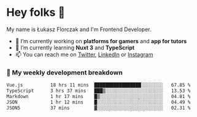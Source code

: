# Hey folks 👋

My name is Łukasz Florczak and I'm Frontend Developer. 

- 🔭 I’m currently working on **platforms for gamers** and **app for tutors**
- 🌱 I’m currently learning **Nuxt 3** and **TypeScript**
- 📫 You can reach me on [Twitter](https://twitter.com/lukaszflorczak), [LinkedIn](https://pl.linkedin.com/in/lukasz-florczak) or [Instagram](https://instagram.com/lukaszflorczak)


### 🧮 My weekly development breakdown

<!--START_SECTION:waka-->

```txt
Vue.js          18 hrs 11 mins  █████████████████░░░░░░░░   67.85 %
TypeScript      3 hrs 37 mins   ███▒░░░░░░░░░░░░░░░░░░░░░   13.53 %
Markdown        1 hr 17 mins    █▒░░░░░░░░░░░░░░░░░░░░░░░   04.81 %
JSON            1 hr 12 mins    █░░░░░░░░░░░░░░░░░░░░░░░░   04.49 %
JSON5           37 mins         ▓░░░░░░░░░░░░░░░░░░░░░░░░   02.31 %
```

<!--END_SECTION:waka-->

<!--
**lukaszflorczak/lukaszflorczak** is a ✨ _special_ ✨ repository because its `README.md` (this file) appears on your GitHub profile.

Here are some ideas to get you started:

- 🔭 I’m currently working on ...
- 🌱 I’m currently learning ...
- 👯 I’m looking to collaborate on ...
- 🤔 I’m looking for help with ...
- 💬 Ask me about ...
- 📫 How to reach me: ...
- 😄 Pronouns: ...
- ⚡ Fun fact: ...
-->
